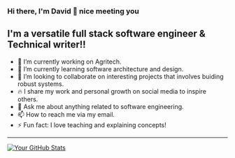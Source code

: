 ### Hi there, I'm David 👋 nice meeting you 


**I'm a versatile full stack software engineer & Technical writer!!**
---

- 🔭 I’m currently working on Agritech.
- 🌱 I’m currently learning software architecture and design.
- 👯 I’m looking to collaborate on interesting projects that involves buiding robust systems.
- 🔥 I share my work and personal growth on social media to inspire others.
- 💬 Ask me about anything related to software engineering.
- 📫 How to reach me via my email.
- ⚡ Fun fact: I love teaching and explaining concepts!

---
[![Your GitHub Stats](https://github-readme-stats.vercel.app/api?Davidevlops=your-Davidevlops&show_icons=true&theme=radical)](https://github.com/Davidevlops)
